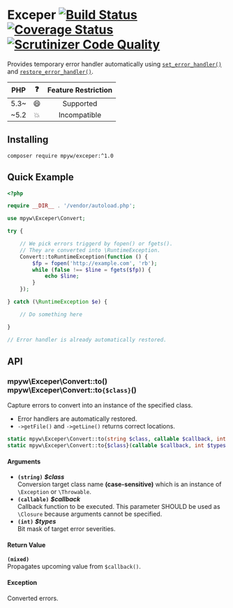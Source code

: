 # Exceper [![Build Status](https://travis-ci.org/mpyw/exceper.svg?branch=master)](https://travis-ci.org/mpyw/exceper) [![Coverage Status](https://coveralls.io/repos/github/mpyw/exceper/badge.svg?branch=master)](https://coveralls.io/github/mpyw/exceper?branch=master) [![Scrutinizer Code Quality](https://scrutinizer-ci.com/g/mpyw/exceper/badges/quality-score.png?b=master)](https://scrutinizer-ci.com/g/mpyw/exceper/?branch=master)

Provides temporary error handler automatically using [`set_error_handler()`] and [`restore_error_handler()`].

| PHP | :question: | Feature Restriction |
|:---:|:---:|:---:|
| 5.3~ | :smile: | Supported |
| ~5.2 | :boom: | Incompatible |

## Installing

```
composer require mpyw/exceper:^1.0
```

## Quick Example

```php
<?php

require __DIR__ . '/vendor/autoload.php';

use mpyw\Exceper\Convert;

try {

    // We pick errors triggerd by fopen() or fgets().
    // They are converted into \RuntimeException.
    Convert::toRuntimeException(function () {
        $fp = fopen('http://example.com', 'rb');
        while (false !== $line = fgets($fp)) {
            echo $line;
        }
    });

} catch (\RuntimeException $e) {

    // Do something here

}

// Error handler is already automatically restored.
```

## API

### mpyw\Exceper\Convert::to()<br>mpyw\Exceper\Convert::to`{$class}`()

Capture errors to convert into an instance of the specified class.  

- Error handlers are automatically restored.
- `->getFile()` and `->getLine()` returns correct locations.

```php
static mpyw\Exceper\Convert::to(string $class, callable $callback, int $types = E_ALL | E_STRICT): mixed
static mpyw\Exceper\Convert::to{$class}(callable $callback, int $types = E_ALL | E_STRICT): mixed
```

#### Arguments

- **`(string)`** __*$class*__<br /> Conversion target class name **(case-sensitive)** which is an instance of `\Exception` or `\Throwable`.
- **`(callable)`** __*$callback*__<br /> Callback function to be executed. This parameter SHOULD be used as `\Closure` because arguments cannot be specified.
- **`(int)`** __*$types*__<br /> Bit mask of target error severities.

#### Return Value

**`(mixed)`**<br />Propagates upcoming value from `$callback()`.

#### Exception

Converted errors.

[`set_error_handler()`]: http://www.php.net/manual/function.set-error-handler.php
[`restore_error_handler()`]: http://www.php.net/manual/function.restore-error-handler.php
